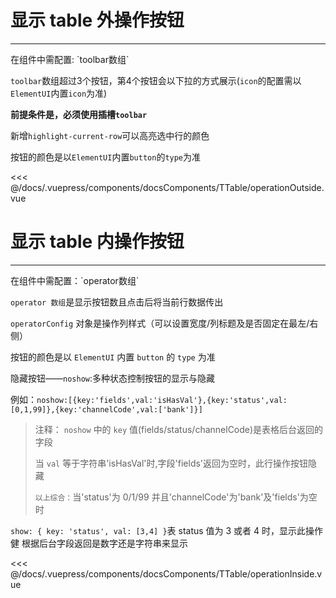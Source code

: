 # 显示 table 外操作按钮

---

<common-code-format>
  <docsComponents-TTable-operationOutside slot="source"></docsComponents-TTable-operationOutside>
  在组件中需配置: `toolbar数组`
  
  `toolbar`数组超过3个按钮，第4个按钮会以下拉的方式展示(`icon`的配置需以`ElementUI`内置`icon`为准)
  
  **前提条件是，必须使用插槽`toolbar`**
  
  新增`highlight-current-row`可以高亮选中行的颜色
  
  按钮的颜色是以`ElementUI`内置`button`的`type`为准

<<< @/docs/.vuepress/components/docsComponents/TTable/operationOutside.vue

</common-code-format>

# 显示 table 内操作按钮

---

<common-code-format title="显示table内操作按钮" description="">
  <docsComponents-TTable-operationInside slot="source"></docsComponents-TTable-operationInside>
  在组件中需配置：`operator数组`

`operator 数组`是显示按钮数且点击后将当前行数据传出

`operatorConfig` 对象是操作列样式（可以设置宽度/列标题及是否固定在最左/右侧）

按钮的颜色是以 `ElementUI` 内置 `button` 的 `type` 为准

隐藏按钮——`noshow`:多种状态控制按钮的显示与隐藏

例如：`noshow:[{key:'fields',val:'isHasVal'},{key:'status',val:[0,1,99]},{key:'channelCode',val:['bank']}]`

> 注释： `noshow` 中的 `key` 值(fields/status/channelCode)是表格后台返回的字段
>
> 当 `val` 等于字符串'isHasVal'时,字段'fields'返回为空时，此行操作按钮隐藏
>
> `以上综合：`当'status'为 0/1/99 并且'channelCode'为'bank'及'fields'为空时

`show: { key: 'status', val: [3,4] }`表 status 值为 3 或者 4 时，显示此操作健 根据后台字段返回是数字还是字符串来显示

<<< @/docs/.vuepress/components/docsComponents/TTable/operationInside.vue

</common-code-format>
